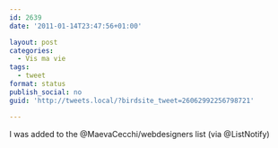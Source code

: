```yaml
---
id: 2639
date: '2011-01-14T23:47:56+01:00'

layout: post
categories:
  - Vis ma vie
tags:
  - tweet
format: status
publish_social: no
guid: 'http://tweets.local/?birdsite_tweet=26062992256798721'

---
```


I was added to the @MaevaCecchi/webdesigners list (via @ListNotify)